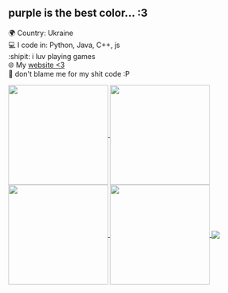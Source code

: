 ## purple is the best color... :3

🌍 Country: Ukraine <br>
💻 I code in: Python, Java, C++, js <br>
:shipit: i luv playing games <br>
🌐 My [website <3](https://noxy.netlify.app/) <br>
💜 don't blame me for my shit code :P

<a href="https://noxy.netlify.app">
  <img height=200 align="center" src="https://github-readme-stats.vercel.app/api?username=noxygalaxy&number_format=long&show_icons=true&bg_color=0a0a0a&title_color=9666ff&icon_color=9666ff&border_color=1e1e1e&border_radius=8" />
</a>
<a href="https://noxy.netlify.app#gh-light-mode-only">
  <img height=200 align="center" src="https://github-readme-stats.vercel.app/api?username=noxygalaxy&number_format=long&show_icons=true&bg_color=fafafa&title_color=9666ff&icon_color=9666ff&border_color=bcbcbc&border_radius=8" />
</a>

<a href="https://noxy.netlify.app">
  <img height=200 align="center" src="https://github-readme-stats.vercel.app/api/top-langs?username=noxygalaxy&card_width=280&bg_color=0a0a0a&title_color=9666ff&border_color=1e1e1e&border_radius=8" />
</a>
<a href="https://noxy.netlify.app#gh-light-mode-only">
  <img height=200 align="center" src="https://github-readme-stats.vercel.app/api/top-langs?username=noxygalaxy&card_width=280&bg_color=fafafa&title_color=9666ff&border_color=bcbcbc&border_radius=8" />
</a>

<a href="https://discord.com/users/623924391356399616">
  <img align="center" src="https://lanyard.cnrad.dev/api/623924391356399616?borderRadius=15px&bg=0a0a0a&idleMessage=I'm%20not%20doing%20anything%20yet%20%3Ap&theme=dark&animated=true&animatedDecoration=true&hideDecoration=true&showDisplayName=true" />
</a>
